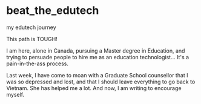 # beat_the_edutech
my edutech journey

<p style="size:50pt"> This path is TOUGH! </p>

I am here, alone in Canada, pursuing a Master degree in Education, and trying to persuade people to hire me as an education technologist...
It's a pain-in-the-ass process.

Last week, I have come to moan with a Graduate School counsellor that I was so depressed and lost, and that I should leave everything to go back to Vietnam.
She has helped me a lot. And now, I am writing to encourage myself. 
